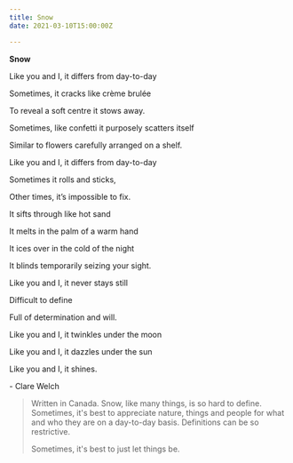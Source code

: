 ```yaml
---
title: Snow
date: 2021-03-10T15:00:00Z

---
```

**Snow**

Like you and I, it differs from day-to-day

Sometimes, it cracks like crème brulée

To reveal a soft centre it stows away.

Sometimes, like confetti it purposely scatters itself

Similar to flowers carefully arranged on a shelf.

Like you and I, it differs from day-to-day

Sometimes it rolls and sticks,

Other times, it’s impossible to fix.

It sifts through like hot sand

It melts in the palm of a warm hand

It ices over in the cold of the night

It blinds temporarily seizing your sight.

Like you and I, it never stays still

Difficult to define

Full of determination and will.

Like you and I, it twinkles under the moon

Like you and I, it dazzles under the sun

Like you and I, it shines.

\- Clare Welch 

> Written in Canada. Snow, like many things, is so hard to define. Sometimes, it's best to appreciate nature, things and people for what and who they are on a day-to-day basis. Definitions can be so restrictive. 
>
> Sometimes, it's best to just let things be.